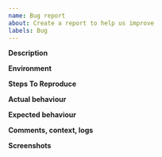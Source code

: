 ```yaml
---
name: Bug report
about: Create a report to help us improve
labels: Bug
---
```


**Description**

**Environment**

**Steps To Reproduce**

**Actual behaviour**

**Expected behaviour**

**Comments, context, logs**

**Screenshots**
